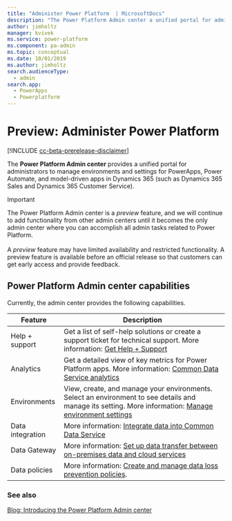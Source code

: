 ```yaml
---
title: "Administer Power Platform  | MicrosoftDocs"
description: "The Power Platform Admin center a unified portal for administrators to manage environments and settings for PowerApps, Power Automate, and model-driven apps in Dynamics 365 (such as Dynamics 365 Sales and Dynamics 365 Customer Service)."
author: jimholtz
manager: kvivek
ms.service: power-platform
ms.component: pa-admin
ms.topic: conceptual
ms.date: 10/01/2019
ms.author: jimholtz
search.audienceType: 
  - admin
search.app:  
  - PowerApps
  - Powerplatform
---
```

# Preview: Administer Power Platform 

[!INCLUDE [cc-beta-prerelease-disclaimer](../includes/cc-beta-prerelease-disclaimer.md)]

The **Power Platform Admin center** provides a unified portal for administrators to manage environments and settings for PowerApps, Power Automate, and model-driven apps in Dynamics 365 (such as Dynamics 365 Sales and Dynamics 365 Customer Service).

> [!IMPORTANT]
> The Power Platform Admin center is a *preview* feature, and we will continue to add functionality from other admin centers until it becomes the only admin center where you can accomplish all admin tasks related to Power Platform.<br/><br/>A *preview* feature may have limited availability and restricted functionality. A preview feature is available before an official release so that customers can get early access and provide feedback.

## Power Platform Admin center capabilities

Currently, the admin center provides the following capabilities.

|Feature  |Description  |
|---------|---------|
|Help + support     | Get a list of self-help solutions or create a support ticket for technical support. More information: [Get Help + Support](/power-platform/admin/get-help-support)       |
|Analytics     | Get a detailed view of key metrics for Power Platform apps. More information: [Common Data Service analytics](/power-platform/admin/analytics-common-data-service)      |
|Environments | View, create, and manage your environments. Select an environment to see details and manage its setting. More information: [Manage environment settings](/power-platform/admin/admin-settings)|
|Data integration| More information: [Integrate data into Common Data Service ](data-integrator.md)  |
|Data Gateway| More information: [Set up data transfer between on-premises data and cloud services ](onpremises-data-gateway-management.md) |
|Data policies     | More information: [Create and manage data loss prevention policies](create-dlp-policy.md).       |

### See also
[Blog: Introducing the Power Platform Admin center](https://blogs.msdn.microsoft.com/crm/2018/09/25/introducing-the-power-platform-admin-center/)
